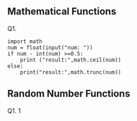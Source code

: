 ## Mathematical Functions
Q1. 
```
import math
num = float(input("num: "))
if num - int(num) >=0.5:
	print ("result:",math.ceil(num))
else:
	print("result:",math.trunc(num))
```
## Random Number Functions
Q1. 1
